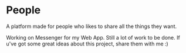 # People
A platform made for people who likes to share all the things they want.

Working on Messenger for my Web App.
Still a lot of work to be done.
If u've got some great ideas about this project, share them with me :)

